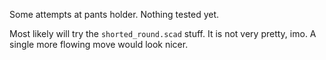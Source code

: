 
Some attempts at pants holder. Nothing tested yet.

Most likely will try the `shorted_round.scad` stuff. It is not very pretty, imo.
A single more flowing move would look nicer.
